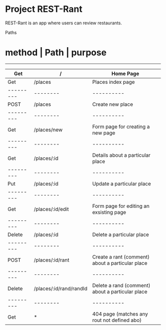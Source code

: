 # Project REST-Rant

REST-Rant is an app where users can review restaurants.

Paths

# method | Path | purpose 
--------------
Get | / | Home Page
---------|--------|----------
Get | /places | Places index page
---------|--------|----------
POST | /places | Create new place
---------|--------|----------
Get | /places/new | Form page for creating a new page
---------|--------|----------
Get | /places/:id | Details about a particular place 
---------|--------|----------
Put | /places/:id | Update a particular place 
---------|--------|----------
Get | /places/:id/edit | Form page for editing an exsisting page
---------|--------|----------
Delete | /places/:id | Delete a particular place 
---------|--------|---------- 
POST | /places/:id/rant | Create a rant (comment) about a particular place 
---------|--------|----------
Delete | /places/:id/rand/randId | Delete a rand (comment) about a particular place 
---------|--------|----------
Get | * | 404 page (matches any rout not defined abo)
